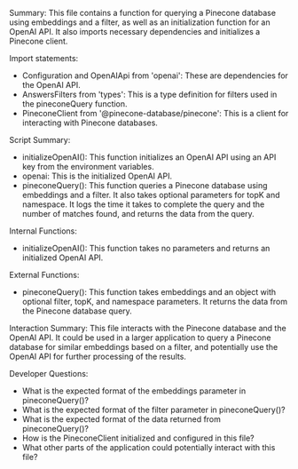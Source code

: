 Summary:
This file contains a function for querying a Pinecone database using embeddings and a filter, as well as an initialization function for an OpenAI API. It also imports necessary dependencies and initializes a Pinecone client.

Import statements:
- Configuration and OpenAIApi from 'openai': These are dependencies for the OpenAI API.
- AnswersFilters from 'types': This is a type definition for filters used in the pineconeQuery function.
- PineconeClient from '@pinecone-database/pinecone': This is a client for interacting with Pinecone databases.

Script Summary:
- initializeOpenAI(): This function initializes an OpenAI API using an API key from the environment variables.
- openai: This is the initialized OpenAI API.
- pineconeQuery(): This function queries a Pinecone database using embeddings and a filter. It also takes optional parameters for topK and namespace. It logs the time it takes to complete the query and the number of matches found, and returns the data from the query.

Internal Functions:
- initializeOpenAI(): This function takes no parameters and returns an initialized OpenAI API.

External Functions:
- pineconeQuery(): This function takes embeddings and an object with optional filter, topK, and namespace parameters. It returns the data from the Pinecone database query.

Interaction Summary:
This file interacts with the Pinecone database and the OpenAI API. It could be used in a larger application to query a Pinecone database for similar embeddings based on a filter, and potentially use the OpenAI API for further processing of the results.

Developer Questions:
- What is the expected format of the embeddings parameter in pineconeQuery()?
- What is the expected format of the filter parameter in pineconeQuery()?
- What is the expected format of the data returned from pineconeQuery()?
- How is the PineconeClient initialized and configured in this file?
- What other parts of the application could potentially interact with this file?